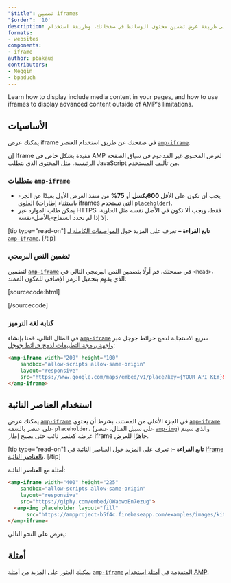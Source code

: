 ```yaml
---
"$title": تضمين iframes
"$order": '10'
description: تعرف على طريقة عرض تضمين محتوى الوسائط في صفحاتك، وطريقة استخدام iframe لعرض محتوى متقدم خارج حدود AMP.
formats:
- websites
components:
- iframe
author: pbakaus
contributors:
- Meggin
- bpaduch
---
```


Learn how to display include media content in your pages, and how to use iframes to display advanced content outside of AMP's limitations.

## الأساسيات

يمكنك عرض iframe في صفحتك عن طريق استخدام العنصر [`amp-iframe`](../../../../documentation/components/reference/amp-iframe.md).

إن Iframe مفيدة بشكل خاص في AMP لعرض المحتوى غير المدعوم في سياق الصفحة الرئيسية، مثل المحتوى الذي يتطلب JavaScript من تأليف المستخدم.

### متطلبات `amp-iframe`

- يجب أن تكون على الأقل **600بكسل** أو **75%** من منفذ العرض الأول بعيدًا عن الجزء العلوي (باستثناء إطارات iframes التي تستخدم [`placeholder`](#using-placeholders)).
- يمكن طلب الموارد عبر HTTPS فقط، ويجب ألا تكون في الأصل نفسه مثل الحاوية، إلا إذا لم تحدد السماح-بالأصل-نفسه.

[tip type="read-on"] **تابع القراءة –** تعرف على المزيد حول [المواصفات الكاملة لـ `amp-iframe`](../../../../documentation/components/reference/amp-iframe.md). [/tip]

### تضمين النص البرمجي

لتضمين [`amp-iframe`](../../../../documentation/components/reference/amp-iframe.md) في صفحتك، قم أولًا بتضمين النص البرمجي التالي في `<head>`، الذي يقوم بتحميل الرمز الإضافي للمكون الممتد:

[sourcecode:html]
<script async custom-element="amp-iframe"
  src="https://cdn.ampproject.org/v0/amp-iframe-0.1.js"></script>
[/sourcecode]

### كتابة لغة الترميز

في المثال التالي، قمنا بإنشاء [`amp-iframe`](../../../../documentation/components/reference/amp-iframe.md) سريع الاستجابة لدمج خرائط جوجل عبر [واجهة برمجة التطبيقات لدمج خرائط جوجل](https://developers.google.com/maps/documentation/embed/guide):

```html
<amp-iframe width="200" height="100"
    sandbox="allow-scripts allow-same-origin"
    layout="responsive"
    src="https://www.google.com/maps/embed/v1/place?key={YOUR API KEY}&q=europe">
</amp-iframe>
```

## استخدام العناصر النائبة <a name="using-placeholders"></a>

يمكنك عرض [`amp-iframe`](../../../../documentation/components/reference/amp-iframe.md) في الجزء الأعلى من المستند، بشرط أن يحتوي [`amp-iframe`](../../../../documentation/components/reference/amp-iframe.md) على عنصر بالسمة `placeholder`،  (على سبيل المثال، عنصر [`amp-img`](../../../../documentation/components/reference/amp-img.md)) والذي سيتم عرضه كعنصر نائب حتى يصبح إطار iframe جاهزًا للعرض.

[tip type="read-on"] **تابع القراءة –**: تعرف على المزيد حول العناصر النائبة في [Iframe بالعناصر النائبة](../../../../documentation/components/reference/amp-iframe.md#iframe-with-placeholder). [/tip]

أمثلة مع العناصر النائبة:

```html
<amp-iframe width="400" height="225"
    sandbox="allow-scripts allow-same-origin"
    layout="responsive"
    src="https://giphy.com/embed/OWabwoEn7ezug">
  <amp-img placeholder layout="fill"
      src="https://ampproject-b5f4c.firebaseapp.com/examples/images/kittens-biting.jpg"></amp-img>
</amp-iframe>
```

يعرض على النحو التالي:

<amp-iframe width="400" height="225" sandbox="allow-scripts allow-same-origin" layout="responsive" src="https://giphy.com/embed/OWabwoEn7ezug"><amp-img placeholder layout="fill" src="https://ampproject-b5f4c.firebaseapp.com/examples/images/kittens-biting.jpg"></amp-img></amp-iframe>

## أمثلة

يمكنك العثور على المزيد من أمثلة [`amp-iframe`](../../../../documentation/components/reference/amp-iframe.md) المتقدمة في [أمثلة استخدام AMP](../../../../documentation/examples/documentation/amp-iframe.html).
